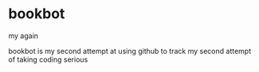 # bookbot
my again

bookbot is my second attempt at using github to track my second attempt of taking coding serious